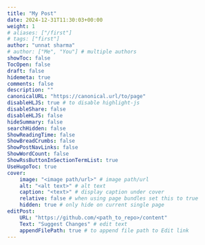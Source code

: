 ```yaml
---
title: "My Post"
date: 2024-12-31T11:30:03+00:00
weight: 1
# aliases: ["/first"]
# tags: ["first"]
author: "unnat sharma"
# author: ["Me", "You"] # multiple authors
showToc: false
TocOpen: false
draft: false
hidemeta: true
comments: false
description: ""
canonicalURL: "https://canonical.url/to/page"
disableHLJS: true # to disable highlight-js
disableShare: false
disableHLJS: false
hideSummary: false
searchHidden: false 
ShowReadingTime: false
ShowBreadCrumbs: false 
ShowPostNavLinks: false
ShowWordCount: false
ShowRssButtonInSectionTermList: true
UseHugoToc: true
cover:
    image: "<image path/url>" # image path/url
    alt: "<alt text>" # alt text
    caption: "<text>" # display caption under cover
    relative: false # when using page bundles set this to true
    hidden: true # only hide on current single page
editPost:
    URL: "https://github.com/<path_to_repo>/content"
    Text: "Suggest Changes" # edit text
    appendFilePath: true # to append file path to Edit link
---
```

